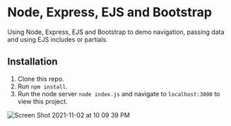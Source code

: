 # Node, Express, EJS and Bootstrap

Using Node, Express, EJS and Bootstrap to demo navigation, passing data and using EJS includes or partials.

## Installation 

1. Clone this repo. 
2. Run `npm install`. 
3. Run the node server `node index.js` and navigate to `localhost:3000` to view this project. 


![Screen Shot 2021-11-02 at 10 09 39 PM](https://user-images.githubusercontent.com/1819208/140001010-182f1e79-f238-4f2b-b1f8-2b3b508f6536.png)
